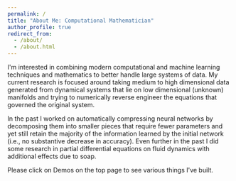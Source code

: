 ```yaml
---
permalink: /
title: "About Me: Computational Mathematician"
author_profile: true
redirect_from: 
  - /about/
  - /about.html
---
```


I'm interested in combining modern computational and machine learning techniques
and mathematics to better handle large systems of data. My current research 
is focused around taking medium to high dimensional data 
generated from dynamical systems that lie on low dimensional (unknown) 
manifolds and trying to numerically reverse engineer the equations 
that governed the original system. 

In the past I worked on automatically 
compressing neural networks by decomposing them into smaller pieces that 
require fewer parameters and yet still retain the majority of the information
learned by the initial network (i.e., no substantive decrease in accuracy).
Even further in the past I did some research in partial differential equations
on fluid dynamics with additional effects due to soap.

Please click on Demos on the top page to see various things I've built.